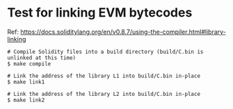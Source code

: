 # Test for linking EVM bytecodes
Ref: https://docs.soliditylang.org/en/v0.8.7/using-the-compiler.html#library-linking

```
# Compile Solidity files into a build directory (build/C.bin is unlinked at this time)
$ make compile

# Link the address of the library L1 into build/C.bin in-place
$ make link1

# Link the address of the library L2 into build/C.bin in-place
$ make link2
```
